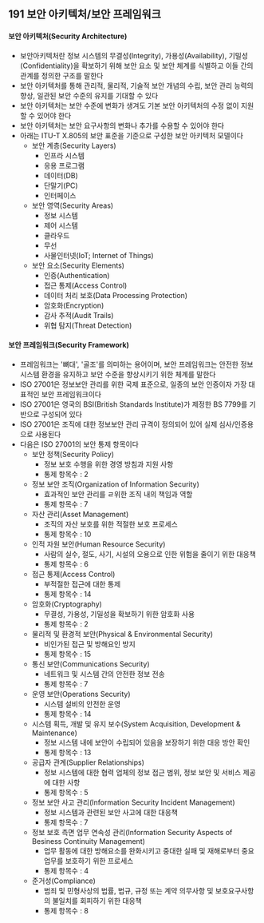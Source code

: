 ## 191 보안 아키텍처/보안 프레임워크

#### 보안 아키텍처(Security Architecture)

- 보안아키텍처란 정보 시스템의 무결성(Integrity), 가용성(Availability), 기밀성(Confidentiality)을 확보하기 위해 보안 요소 및 보안 체계를 식별하고 이들 간의 관계를 정의한 구조를 말한다
- 보안 아키텍처를 통해 관리적, 물리적, 기술적 보안 개념의 수립, 보안 관리 능력의 향상, 일관된 보안 수준의 유지를 기대할 수 있다
- 보안 아키텍처는 보안 수준에 변화가 생겨도 기본 보안 아키텍처의 수정 없이 지원할 수 있어야 한다
- 보안 아키텍처는 보안 요구사항의 변화나 추가를 수용할 수 있어야 한다
- 아래는 ITU-T X.805의 보안 표준을 기준으로 구성한 보안 아키텍처 모델이다
  - 보안 계층(Security Layers)
    - 인프라 시스템
    - 응용 프로그램
    - 데이터(DB)
    - 단말기(PC)
    - 인터페이스
  - 보안 영역(Security Areas)
    - 정보 시스템
    - 제어 시스템
    - 클라우드
    - 무선
    - 사물인터넷(IoT; Internet of Things)
  - 보안 요소(Security Elements)
    - 인증(Authentication)
    - 접근 통제(Access Control)
    - 데이터 처리 보호(Data Processing Protection)
    - 암호화(Encryption)
    - 감사 추적(Audit Trails)
    - 위협 탐지(Threat Detection)



#### 보안 프레임워크(Security Framework)

- 프레임워크는 '뼈대', '골조'를 의미하는 용어이며, 보안 프레임워크는 안전한 정보 시스템 환경을 유지하고 보안 수준을 향상시키기 위한 체계를 말한다
- ISO 27001은 정보보안 관리를 위한 국제 표준으로, 일종의 보안 인증이자 가장 대표적인 보안 프레임워크이다
- ISO 27001은 영국의 BSI(British Standards Institute)가 제정한 BS 7799를 기반으로 구성되어 있다
- ISO 27001은 조직에 대한 정보보안 관리 규격이 정의되어 있어 실제 심사/인증용으로 사용된다
- 다음은 ISO 27001의 보안 통제 항목이다
  - 보안 정책(Security Policy)
    - 정보 보호 수행을 위한 경영 방침과 지원 사항
    - 통제 항목수 : 2
  - 정보 보안 조직(Organization of Information Security)
    - 효과적인 보안 관리를 ㄹ위한 조직 내의 책임과 역할
    - 통제 항목수 : 7
  - 자산 관리(Asset Management)
    - 조직의 자산 보호를 위한 적절한 보호 프로세스
    - 통제 항목수 : 10
  - 인적 자원 보안(Human Resource Security)
    - 사람의 실수, 절도, 사기, 시설의 오용으로 인한 위험을 줄이기 위한 대응책
    - 통제 항목수 : 6
  - 접근 통제(Access Control)
    - 부적절한 접근에 대한 통제
    - 통제 항목수 : 14
  - 암호화(Cryptography)
    - 무결성, 가용성, 기밀성을 확보하기 위한 암호화 사용
    - 통제 항목수 : 2
  - 물리적 및 환경적 보안(Physical & Environmental Security)
    - 비인가된 접근 및 방해요인 방지
    - 통제 항목수 : 15
  - 통신 보안(Communications Security)
    - 네트워크 및 시스템 간의 안전한 정보 전송
    - 통제 항목수 : 7
  - 운영 보안(Operations Security)
    - 시스템 설비의 안전한 운영
    - 통제 항목수 : 14
  - 시스템 획득, 개발 및 유지 보수(System Acquisition, Development & Maintenance)
    - 정보 시스템 내에 보안이 수립되어 있음을 보장하기 위한 대응 방안 확인
    - 통제 항목수 : 13
  - 공급자 관계(Supplier Relationships)
    - 정보 시스템에 대한 협력 업체의 정보 접근 범위, 정보 보안 및 서비스 제공에 대한 사항
    - 통제 항목수 : 5
  - 정보 보안 사고 관리(Information Security Incident Management)
    - 정보 시스템과 관련된 보안 사고에 대한 대응책
    - 통제 항목수 : 7
  - 정보 보호 측면 업무 연속성 관리(Information Security Aspects of Besiness Continuity Management)
    - 업무 활동에 대한 방해요소를 완화시키고 중대한 실패 및 재해로부터 중요 업무를 보호하기 위한 프로세스
    - 통제 항목수 : 4
  - 준거성(Compliance)
    - 범죄 및 민형사상의 법률, 법규, 규정 또는 계약 의무사항 및 보호요구사항의 불일치를 회피하기 위한 대응책
    - 통제 항목수 : 8